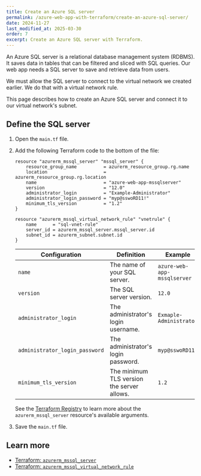 ```yaml
---
title: Create an Azure SQL server
permalink: /azure-web-app-with-terraform/create-an-azure-sql-server/
date: 2024-11-27
last_modified_at: 2025-03-30
order: 7
excerpt: Create an Azure SQL server with Terraform.
---
```


An Azure SQL server is a relational database management system (RDBMS). It
saves data in tables that can be filtered and sliced with SQL queries. Our web
app needs a SQL server to save and retrieve data from users.

We must allow the SQL server to connect to the virtual network we created
earlier. We do that with a virtual network rule.

This page describes how to create an Azure SQL server and connect it to our
virtual network's subnet.

## Define the SQL server

1. Open the `main.tf` file.
1. Add the following Terraform code to the bottom of the file:

    ```hcl
    resource "azurerm_mssql_server" "mssql_server" {
        resource_group_name          = azurerm_resource_group.rg.name
        location                     = azurerm_resource_group.rg.location
        name                         = "azure-web-app-mssqlserver"
        version                      = "12.0"
        administrator_login          = "Example-Administrator"
        administrator_login_password = "myp@sswoRD11!"
        minimum_tls_version          = "1.2"
    }

    resource "azurerm_mssql_virtual_network_rule" "vnetrule" {
        name      = "sql-vnet-rule"
        server_id = azurerm_mssql_server.mssql_server.id
        subnet_id = azurerm_subnet.subnet.id
    }
    ```

    | Configuration | Definition | Example |
    |---------------|------------|---------|
    | `name` | The name of your SQL server. | `azure-web-app-mssqlserver` |
    | `version` | The SQL server version. | `12.0` |
    | `administrator_login` | The administrator's login username. | `Exmaple-Administrator` |
    | `administrator_login_password` | The administrator's login password. | `myp@sswoRD11!` |
    | `minimum_tls_version` | The minimum TLS version the server allows. | `1.2` |

    See the [Terraform
    Registry](https://registry.terraform.io/providers/hashicorp/azurerm/latest/docs/resources/mssql_server#argument-reference)
    to learn more about the `azurerm_mssql_server` resource's available
    arguments. 

1. Save the `main.tf` file.

## Learn more

- [Terraform: `azurerm_mssql_server`](https://registry.terraform.io/providers/hashicorp/azurerm/latest/docs/resources/mssql_server)
- [Terraform: `azurerm_mssql_virtual_network_rule`](https://registry.terraform.io/providers/hashicorp/azurerm/latest/docs/resources/mssql_virtual_network_rule)

